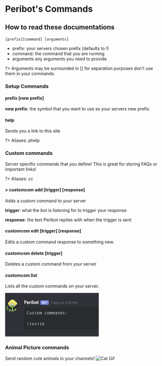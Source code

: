 Peribot's Commands
======

## How to read these documentations

`[prefix][command] [arguments]`

- prefix: your servers chosen prefix (defaults to !)
- command: the command that you are running
- arguments any arguments you need to provide

?> Arguments may be surrounded in [] for separation purposes don't use them in your commands.


### Setup Commands

#### prefix [new prefix]

   **new prefix**: the symbol that you want to use as your servers new prefix.

#### help

  Sends you a link to this site

  ?> Aliases: phelp


### Custom commands

Server specific commands that you define! This is great for storing FAQs or important links!

?> Aliases: cc


#### > customcom add [trigger] [response]

Adds a custom command to your server

  **trigger**: what the bot is listening for to trigger your response

  **response**: the text Peribot replies with when the trigger is sent

#### customcom edit [trigger] [response]

Edits a custom command response to something new.

#### customcom delete [trigger]

Deletes a custom command from your server

#### customcom list

Lists all the custom commands on your server.

![custom command list](_media/cclist.png)

### Animal Picture commands

Send random cute animals in your channels!
![Cat Gif](https://cdn.nekos.life/meow/0164A.gif)
